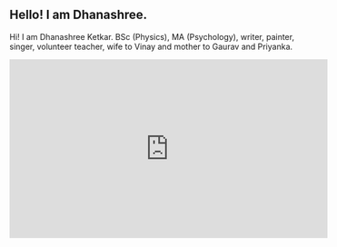 ## Hello! I am Dhanashree.

Hi! I am Dhanashree Ketkar. BSc (Physics), MA (Psychology), writer, painter, singer, volunteer teacher, wife to Vinay and mother to Gaurav and Priyanka.

<iframe width="560" height="315" src="https://www.youtube.com/embed/cOukQiZCGlc" frameborder="0" allow="autoplay; encrypted-media" allowfullscreen></iframe>

